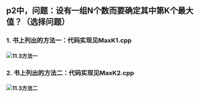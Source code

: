 ## p2中，问题：设有一组N个数而要确定其中第K个最大值？（选择问题）

### 1. 书上列出的方法一：代码实现见MaxK1.cpp

#### ![11.3方法一](D:\VeryCapture\11.3方法一.jpg)

### 2. 书上列出的方法二：代码实现见MaxK2.cpp

#### ![11.3方法二](D:\VeryCapture\11.3方法二.jpg)

